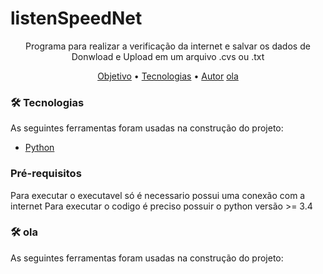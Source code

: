 # listenSpeedNet
<p align="center">
    Programa para realizar a verificação da internet e salvar os dados de Donwload e Upload em um arquivo .cvs ou .txt
</p>
<p align="center">
 <a href="#objetivo">Objetivo</a> •
 <a href="#tecnologias">Tecnologias</a> •
 <a href="#autor">Autor</a>
 <a href="#ola">ola</a>
</p>

### 🛠 Tecnologias

As seguintes ferramentas foram usadas na construção do projeto:

- [Python](https://www.python.org/)

### Pré-requisitos
Para executar o executavel só é necessario possui uma conexão com a internet
Para executar o codigo é preciso possuir o python versão >= 3.4

























































### 🛠 ola

As seguintes ferramentas foram usadas na construção do projeto:
